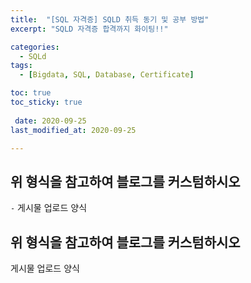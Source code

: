 ```yaml
---
title:  "[SQL 자격증] SQLD 취득 동기 및 공부 방법" 
excerpt: "SQLD 자격증 합격까지 화이팅!!"

categories:
  - SQLd
tags:
  - [Bigdata, SQL, Database, Certificate]

toc: true
toc_sticky: true
 
 date: 2020-09-25
last_modified_at: 2020-09-25

---
```



## 위 형식을 참고하여 블로그를 커스텀하시오

`-` 게시물 업로드 양식

## 위 형식을 참고하여 블로그를 커스텀하시오

게시물 업로드 양식